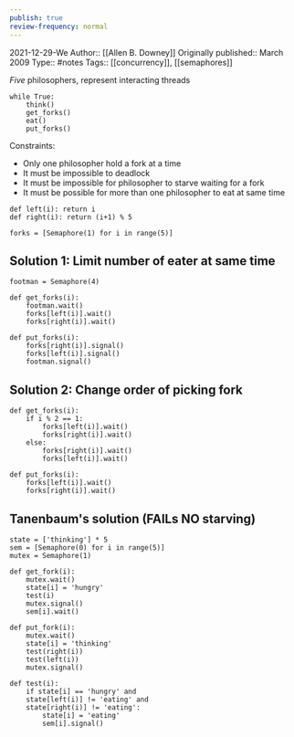 ```yaml
---
publish: true
review-frequency: normal
---
```

2021-12-29-We
Author:: [[Allen B. Downey]]
Originally published:: March 2009
Type:: #notes
Tags:: [[concurrency]], [[semaphores]]

*Five* philosophers, represent interacting threads

```
while True:
	think()
	get_forks()
	eat()
	put_forks()
```
Constraints:
- Only one philosopher hold a fork at a time
- It must be impossible to deadlock
- It must be impossible for philosopher to starve waiting for a fork
- It must be possible for more than one philosopher to eat at same time

```
def left(i): return i
def right(i): return (i+1) % 5

forks = [Semaphore(1) for i in range(5)]
```

## Solution 1: Limit number of eater at same time
```
footman = Semaphore(4)

def get_forks(i):
	footman.wait()
	forks[left(i)].wait()
	forks[right(i)].wait()
	
def put_forks(i):	
	forks[right(i)].signal()
	forks[left(i)].signal()
	footman.signal()
```

## Solution 2: Change order of picking fork
```
def get_forks(i):
	if i % 2 == 1:
		forks[left(i)].wait()
		forks[right(i)].wait()
	else:
		forks[right(i)].wait()
		forks[left(i)].wait()
	
def put_forks(i):	
	forks[left(i)].wait()
	forks[right(i)].wait()
```

## Tanenbaum's solution (FAILs NO starving)
```
state = ['thinking'] * 5
sem = [Semaphore(0) for i in range(5)]
mutex = Semaphore(1)

def get_fork(i):
	mutex.wait()
	state[i] = 'hungry'
	test(i)
	mutex.signal()
	sem[i].wait()

def put_fork(i):
	mutex.wait()
	state[i] = 'thinking'
	test(right(i))
	test(left(i))
	mutex.signal()
	
def test(i):
	if state[i] == 'hungry' and
	state[left(i)] != 'eating' and 
	state[right(i)] != 'eating':
		state[i] = 'eating'
		sem[i].signal()
```
